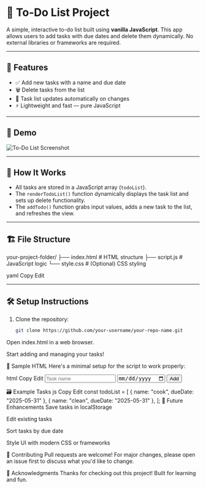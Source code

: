 # 📝 To-Do List Project

A simple, interactive to-do list built using **vanilla JavaScript**. This app allows users to add tasks with due dates and delete them dynamically. No external libraries or frameworks are required.

---

## 🚀 Features

- ✅ Add new tasks with a name and due date  
- 🗑️ Delete tasks from the list  
- 🔁 Task list updates automatically on changes  
- ⚡ Lightweight and fast — pure JavaScript

---

## 📸 Demo

![To-Do List Screenshot](screenshot.png) <!-- Optional: Replace with your actual image file or URL -->

---

## 🧠 How It Works

- All tasks are stored in a JavaScript array (`todoList`).
- The `renderTodoList()` function dynamically displays the task list and sets up delete functionality.
- The `addTodo()` function grabs input values, adds a new task to the list, and refreshes the view.

---

## 🏗️ File Structure

your-project-folder/
├── index.html # HTML structure
├── script.js # JavaScript logic
└── style.css # (Optional) CSS styling

yaml
Copy
Edit

---

## 🛠️ Setup Instructions

1. Clone the repository:

   ```bash
   git clone https://github.com/your-username/your-repo-name.git
Open index.html in a web browser.

Start adding and managing your tasks!

🧪 Sample HTML
Here's a minimal setup for the script to work properly:

html
Copy
Edit
<input placeholder="Task name" class="js-name-input" />
<input type="date" class="js-due-date-input" />
<button class="js-add-todo-button">Add</button>

<div class="js-todo-list"></div>

<script src="script.js"></script>
🗃️ Example Tasks
js
Copy
Edit
const todoList = [
  { name: "cook", dueDate: "2025-05-31" },
  { name: "clean", dueDate: "2025-05-31" },
];
🚧 Future Enhancements
Save tasks in localStorage

Edit existing tasks

Sort tasks by due date

Style UI with modern CSS or frameworks

🤝 Contributing
Pull requests are welcome! For major changes, please open an issue first to discuss what you'd like to change.

🙌 Acknowledgments
Thanks for checking out this project! Built for learning and fun.


